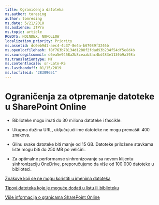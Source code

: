 ```yaml
---
title: Ograničenja datoteka
ms.author: toresing
author: tomresing
ms.date: 5/21/2018
ms.audience: ITPro
ms.topic: article
ROBOTS: NOINDEX, NOFOLLOW
localization_priority: Priority
ms.assetid: dc0eb9d1-aec4-4c37-8e4a-b67089f3246b
ms.openlocfilehash: f8f763b78134d1288f2fdad93b234f54df5e8d4b
ms.sourcegitcommit: d6ea5e9458a2b8ceaab3ac4bd483e1130b9a398a
ms.translationtype: MT
ms.contentlocale: sr-Latn-RS
ms.lasthandoff: 01/15/2019
ms.locfileid: "28309651"
---
```

# <a name="file-upload-limits-in-sharepoint-online"></a>Ograničenja za otpremanje datoteke u SharePoint Online

- Biblioteke mogu imati do 30 miliona datoteke i fascikle.
    
- Ukupna dužina URL, uključujući ime datoteke ne mogu premašiti 400 znakova.
    
- Glinu svake datoteke biti manje od 15 GB. Datoteke priložene stavkama liste mogu biti do 250 MB po veličini.
    
- Za optimalne performanse sinhronizovanje sa novom klijentu sinhronizaciju OneDrive, preporučujemo da više od 100 000 datoteke u biblioteci. 
    
[Znakove koji se ne mogu koristiti u imenima datoteka](https://go.microsoft.com/fwlink/?linkid=866430)
  
[Tipovi datoteka koje je moguće dodati u listu ili biblioteku](https://go.microsoft.com/fwlink/?linkid=273757)
  
[Više informacija o granicama SharePoint Online](https://go.microsoft.com/fwlink/?linkid=271273)
  

